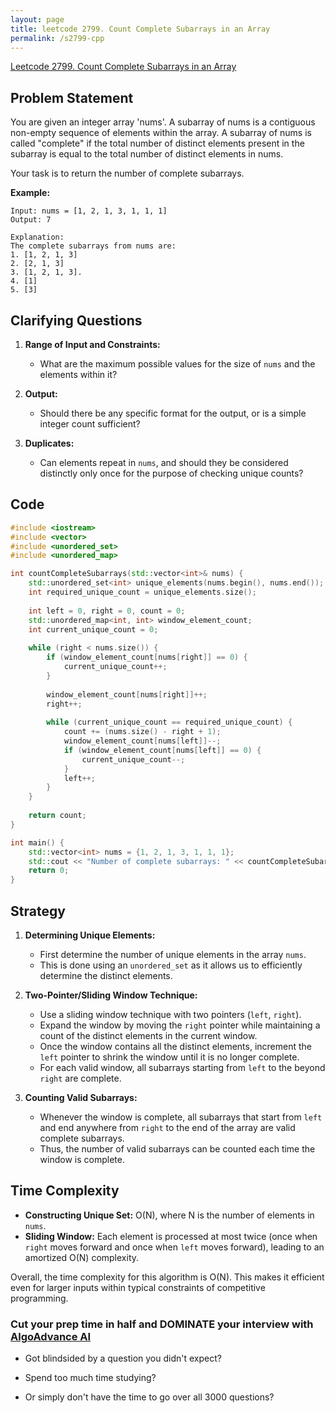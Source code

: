 ```yaml
---
layout: page
title: leetcode 2799. Count Complete Subarrays in an Array
permalink: /s2799-cpp
---
```

[Leetcode 2799. Count Complete Subarrays in an Array](https://algoadvance.github.io/algoadvance/l2799)
## Problem Statement

You are given an integer array 'nums'. A subarray of nums is a contiguous non-empty sequence of elements within the array. A subarray of nums is called "complete" if the total number of distinct elements present in the subarray is equal to the total number of distinct elements in nums.

Your task is to return the number of complete subarrays.

**Example:**
```
Input: nums = [1, 2, 1, 3, 1, 1, 1]
Output: 7

Explanation:
The complete subarrays from nums are:
1. [1, 2, 1, 3]
2. [2, 1, 3]
3. [1, 2, 1, 3]. 
4. [1]
5. [3]
```

## Clarifying Questions

1. **Range of Input and Constraints:**
   - What are the maximum possible values for the size of `nums` and the elements within it?
   
2. **Output:**
   - Should there be any specific format for the output, or is a simple integer count sufficient?

3. **Duplicates:**
   - Can elements repeat in `nums`, and should they be considered distinctly only once for the purpose of checking unique counts?

## Code

```cpp
#include <iostream>
#include <vector>
#include <unordered_set>
#include <unordered_map>

int countCompleteSubarrays(std::vector<int>& nums) {
    std::unordered_set<int> unique_elements(nums.begin(), nums.end());
    int required_unique_count = unique_elements.size();
    
    int left = 0, right = 0, count = 0;
    std::unordered_map<int, int> window_element_count;
    int current_unique_count = 0;
    
    while (right < nums.size()) {
        if (window_element_count[nums[right]] == 0) {
            current_unique_count++;
        }
        
        window_element_count[nums[right]]++;
        right++;
        
        while (current_unique_count == required_unique_count) {
            count += (nums.size() - right + 1);
            window_element_count[nums[left]]--;
            if (window_element_count[nums[left]] == 0) {
                current_unique_count--;
            }
            left++;
        }
    }
    
    return count;
}

int main() {
    std::vector<int> nums = {1, 2, 1, 3, 1, 1, 1};
    std::cout << "Number of complete subarrays: " << countCompleteSubarrays(nums) << std::endl;
    return 0;
}
```

## Strategy

1. **Determining Unique Elements:**
   - First determine the number of unique elements in the array `nums`.
   - This is done using an `unordered_set` as it allows us to efficiently determine the distinct elements.

2. **Two-Pointer/Sliding Window Technique:**
   - Use a sliding window technique with two pointers (`left`, `right`).
   - Expand the window by moving the `right` pointer while maintaining a count of the distinct elements in the current window.
   - Once the window contains all the distinct elements, increment the `left` pointer to shrink the window until it is no longer complete.
   - For each valid window, all subarrays starting from `left` to the beyond `right` are complete.

3. **Counting Valid Subarrays:**
   - Whenever the window is complete, all subarrays that start from `left` and end anywhere from `right` to the end of the array are valid complete subarrays. 
   - Thus, the number of valid subarrays can be counted each time the window is complete.

## Time Complexity

- **Constructing Unique Set:** O(N), where N is the number of elements in `nums`.
- **Sliding Window:** Each element is processed at most twice (once when `right` moves forward and once when `left` moves forward), leading to an amortized O(N) complexity.
  
Overall, the time complexity for this algorithm is O(N). This makes it efficient even for larger inputs within typical constraints of competitive programming.




### Cut your prep time in half and DOMINATE your interview with [AlgoAdvance AI](https://algoAdvance.com)

- Got blindsided by a question you didn't expect?

- Spend too much time studying?

- Or simply don't have the time to go over all 3000 questions?

